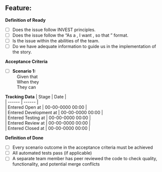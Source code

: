 ## Feature:  

**Definition of Ready** 
- [ ] Does the issue follow INVEST principles. 
- [ ] Does the issue follow the “As a <Role>, I want <Feature>, so that <Value>” format. 
- [ ] Is the issue within the abilities of the team. 
- [ ] Do we have adequate information to guide us in the implementation of the story.  

**Acceptance Criteria** 
* [ ] **Scenario 1:** 
<br/>&emsp;Given that 
<br/>&emsp;When they
<br/>&emsp;They can 

**Tracking Data** 
| Stage | Date |  
| ------ | ------ |  
| Entered Open at | 00-00-0000 00:00 |  
| Entered Development at | 00-00-0000 00:00 |  
| Entered Testing at | 00-00-0000 00:00 |  
| Entered Review at | 00-00-0000 00:00 |  
| Entered Closed at | 00-00-0000 00:00 | 

**Definition of Done** 
- [ ] Every scenario outcome in the acceptance criteria must be achieved  
- [ ] All automated tests pass (if applicable) 
- [ ] A separate team member has peer reviewed the code to check quality, functionality, and potential merge conflicts 